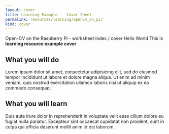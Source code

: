 ```yaml
---
layout: cover
title: Learning Example -  Cover Sheet
permalink: resources/learning/opencv_on_pi/
kind: cover
---
```


Open-CV on the Raspberry Pi - worksheet index / cover
Hello World This is **learning resource example cover**

<aside class="overview do">

## What you will do ##

Lorem ipsum dolor sit amet, consectetur adipisicing elit, sed do eiusmod tempor incididunt ut labore et dolore magna aliqua. Ut enim ad minim veniam, quis nostrud exercitation ullamco laboris nisi ut aliquip ex ea commodo consequat. 

</aside>
<aside class="overview learn">

## What you will learn ##

Duis aute irure dolor in reprehenderit in voluptate velit esse cillum dolore eu fugiat nulla pariatur. Excepteur sint occaecat cupidatat non proident, sunt in culpa qui officia deserunt mollit anim id est laborum.

</aside>
